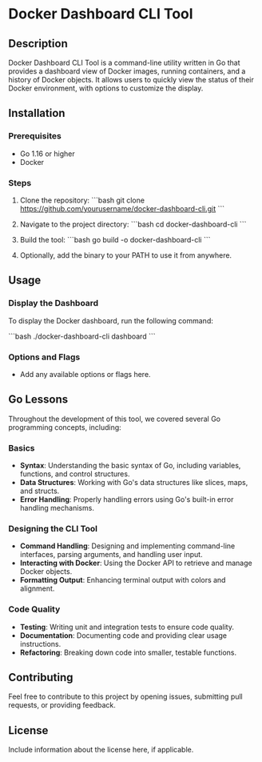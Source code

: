 # Docker Dashboard CLI Tool

## Description

Docker Dashboard CLI Tool is a command-line utility written in Go that provides a dashboard view of Docker images, running containers, and a history of Docker objects. It allows users to quickly view the status of their Docker environment, with options to customize the display.

## Installation

### Prerequisites

- Go 1.16 or higher
- Docker

### Steps

1. Clone the repository:
   \`\`\`bash
   git clone https://github.com/yourusername/docker-dashboard-cli.git
   \`\`\`

2. Navigate to the project directory:
   \`\`\`bash
   cd docker-dashboard-cli
   \`\`\`

3. Build the tool:
   \`\`\`bash
   go build -o docker-dashboard-cli
   \`\`\`

4. Optionally, add the binary to your PATH to use it from anywhere.

## Usage

### Display the Dashboard

To display the Docker dashboard, run the following command:

\`\`\`bash
./docker-dashboard-cli dashboard
\`\`\`

### Options and Flags

- Add any available options or flags here.

## Go Lessons

Throughout the development of this tool, we covered several Go programming concepts, including:

### Basics

- **Syntax**: Understanding the basic syntax of Go, including variables, functions, and control structures.
- **Data Structures**: Working with Go's data structures like slices, maps, and structs.
- **Error Handling**: Properly handling errors using Go's built-in error handling mechanisms.

### Designing the CLI Tool

- **Command Handling**: Designing and implementing command-line interfaces, parsing arguments, and handling user input.
- **Interacting with Docker**: Using the Docker API to retrieve and manage Docker objects.
- **Formatting Output**: Enhancing terminal output with colors and alignment.

### Code Quality

- **Testing**: Writing unit and integration tests to ensure code quality.
- **Documentation**: Documenting code and providing clear usage instructions.
- **Refactoring**: Breaking down code into smaller, testable functions.

## Contributing

Feel free to contribute to this project by opening issues, submitting pull requests, or providing feedback.

## License

Include information about the license here, if applicable.
